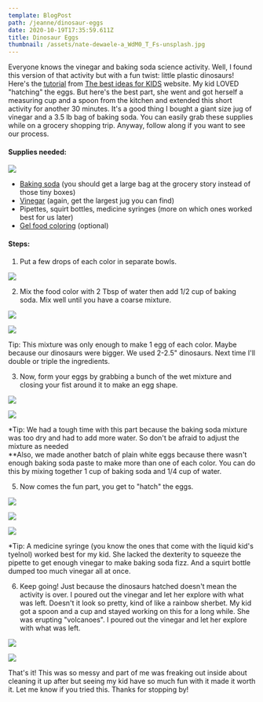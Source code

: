 ```yaml
---
template: BlogPost
path: /jeanne/dinosaur-eggs
date: 2020-10-19T17:35:59.611Z
title: Dinosaur Eggs
thumbnail: /assets/nate-dewaele-a_WdM0_T_Fs-unsplash.jpg
---
```

Everyone knows the vinegar and baking soda science activity. Well, I found this version of that activity but with a fun twist: little plastic dinosaurs! Here's the [tutorial](https://www.thebestideasforkids.com/fizzy-dinosaur-eggs/) from [The best ideas for KIDS](https://www.thebestideasforkids.com) website. My kid LOVED "hatching" the eggs. But here's the best part, she went and got herself a measuring cup and a spoon from the kitchen and extended this short activity for another 30 minutes. It's a good thing I bought a giant size jug of vinegar and a 3.5 lb bag of baking soda. You can easily grab these supplies while on a grocery shopping trip. Anyway, follow along if you want to see our process.

#### Supplies needed:

![](/assets/IMG_9461.jpeg)

* [Baking soda](https://www.target.com/p/arm-38-hammer-pure-baking-soda-3-5lb/-/A-50259963#lnk=sametab) (you should get a large bag at the grocery story instead of those tiny boxes)
* [Vinegar](https://www.target.com/p/white-distilled-vinegar-128oz-good-38-gather-8482/-/A-54633873#lnk=sametab) (again, get the largest jug you can find)
* Pipettes, squirt bottles, medicine syringes (more on which ones worked best for us later)
* [Gel food coloring](https://www.target.com/p/wilton-neon-gel-food-color-set-4ct/-/A-14936449#lnk=sametab) (optional)

#### Steps:

1. Put a few drops of each color in separate bowls.

![](/assets/IMG_9459.jpeg)

2. Mix the food color with 2 Tbsp of water then add 1/2 cup of baking soda. Mix well until you have a coarse mixture. 

![](/assets/IMG_9460.jpeg)

![](/assets/IMG_9464.jpeg)

Tip: This mixture was only enough to make 1 egg of each color. Maybe because our dinosaurs were bigger. We used 2-2.5" dinosaurs. Next time I'll double or triple the ingredients. 

3. Now, form your eggs by grabbing a bunch of the wet mixture and closing your fist around it to make an egg shape. 

![](/assets/IMG_9466.jpeg)

![](/assets/IMG_9469.jpeg)

\*Tip: We had a tough time with this part because the baking soda mixture was too dry and had to add more water. So don't be afraid to adjust the mixture as needed\
\*\*Also, we made another batch of plain white eggs because there wasn't enough baking soda paste to make more than one of each color. You can do this by mixing together 1 cup of baking soda and 1/4 cup of water. 

5. Now comes the fun part, you get to "hatch" the eggs. 

![](/assets/IMG_9479.jpeg)

![](/assets/IMG_9484.jpeg)

![](/assets/IMG_9497.jpeg)

\*Tip: A medicine syringe (you know the ones that come with the liquid kid's tyelnol) worked best for my kid. She lacked the dexterity to squeeze the pipette to get enough vinegar to make baking soda fizz. And a squirt bottle dumped too much vinegar all at once. 

6. Keep going! Just because the dinosaurs hatched doesn't mean the activity is over.  I poured out the vinegar and let her explore with what was left. Doesn't it look so pretty, kind of like a rainbow sherbet. My kid got a spoon and a cup and stayed working on this for a long while. She was erupting "volcanoes". I poured out the vinegar and let her explore with what was left.

![](/assets/IMG_9501.jpeg)

![](/assets/IMG_9526.jpeg)

That's it! This was so messy and part of me was freaking out inside about cleaning it up after but seeing my kid have so much fun with it made it worth it. Let me know if you tried this. Thanks for stopping by!
